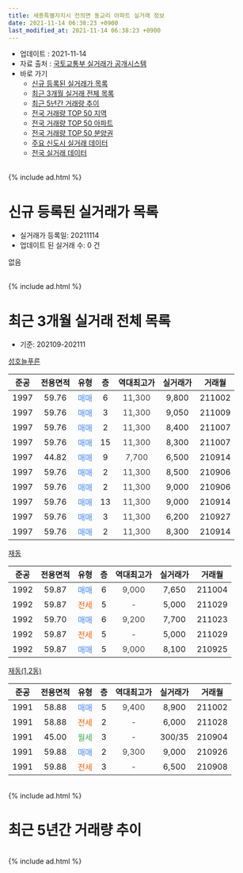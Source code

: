 ```yaml
---
title: 세종특별자치시 전의면 동교리 아파트 실거래 정보
date: 2021-11-14 06:38:23 +0900
last_modified_at: 2021-11-14 06:38:23 +0900
---
```


* 업데이트 : 2021-11-14
* 자료 출처 : [국토교통부 실거래가 공개시스템](http://rt.molit.go.kr)
* 바로 가기
    * [신규 등록된 실거래가 목록](#신규-등록된-실거래가-목록)
    * [최근 3개월 실거래 전체 목록](#최근-3개월-실거래-전체-목록)
    * [최근 5년간 거래량 추이](#최근-5년간-거래량-추이)
    * [전국 거래량 TOP 50 지역](https://inasie.github.io/apt-trade-info/최근-3개월-전국에서-가장-거래가-많이-발생한-지역)
    * [전국 거래량 TOP 50 아파트](https://inasie.github.io/apt-trade-info/최근-3개월-전국에서-가장-거래가-많이-발생한-아파트)
    * [전국 거래량 TOP 50 분양권](https://inasie.github.io/apt-trade-info/최근-3개월-전국에서-가장-거래가-많이-발생한-분양권)
    * [주요 신도시 실거래 데이터](https://inasie.github.io/apt-trade-info/주요-신도시)
    * [전국 실거래 데이터](https://inasie.github.io/apt-trade-info/전국)
<br>
{% include ad.html %}
<br>

# 신규 등록된 실거래가 목록
* 실거래가 등록일: 20211114
* 업데이트 된 실거래 수: 0 건

없음

<br>
{% include ad.html %}
<br>

# 최근 3개월 실거래 전체 목록
* 기준: 202109-202111


[성호늘푸른](https://search.naver.com/search.naver?query=%EC%84%B8%EC%A2%85%ED%8A%B9%EB%B3%84%EC%9E%90%EC%B9%98%EC%8B%9C+%EC%A0%84%EC%9D%98%EB%A9%B4+%EB%8F%99%EA%B5%90%EB%A6%AC+%EC%84%B1%ED%98%B8%EB%8A%98%ED%91%B8%EB%A5%B8)

|준공|전용면적|유형|층|역대최고가|실거래가|거래월|
|:---:|:---:|:---:|:---:|:---:|:---:|:---:|
|1997|59.76|<span style="color:#4285f3">매매</span>|6|<span style="color:#444444">11,300</span>|9,800|211002|
|1997|59.76|<span style="color:#4285f3">매매</span>|3|<span style="color:#444444">11,300</span>|9,050|211009|
|1997|59.76|<span style="color:#4285f3">매매</span>|2|<span style="color:#444444">11,300</span>|8,400|211007|
|1997|59.76|<span style="color:#4285f3">매매</span>|15|<span style="color:#444444">11,300</span>|8,300|211007|
|1997|44.82|<span style="color:#4285f3">매매</span>|9|<span style="color:#444444">7,700</span>|6,500|210914|
|1997|59.76|<span style="color:#4285f3">매매</span>|2|<span style="color:#444444">11,300</span>|8,500|210906|
|1997|59.76|<span style="color:#4285f3">매매</span>|2|<span style="color:#444444">11,300</span>|9,000|210906|
|1997|59.76|<span style="color:#4285f3">매매</span>|13|<span style="color:#444444">11,300</span>|9,000|210914|
|1997|59.76|<span style="color:#4285f3">매매</span>|3|<span style="color:#444444">11,300</span>|6,200|210927|
|1997|59.76|<span style="color:#4285f3">매매</span>|2|<span style="color:#444444">11,300</span>|8,300|210914|

[재동](https://search.naver.com/search.naver?query=%EC%84%B8%EC%A2%85%ED%8A%B9%EB%B3%84%EC%9E%90%EC%B9%98%EC%8B%9C+%EC%A0%84%EC%9D%98%EB%A9%B4+%EB%8F%99%EA%B5%90%EB%A6%AC+%EC%9E%AC%EB%8F%99)

|준공|전용면적|유형|층|역대최고가|실거래가|거래월|
|:---:|:---:|:---:|:---:|:---:|:---:|:---:|
|1992|59.87|<span style="color:#4285f3">매매</span>|6|<span style="color:#444444">9,000</span>|7,650|211004|
|1992|59.87|<span style="color:#ff5a00">전세</span>|5|<span style="color:#444444">-</span>|5,000|211029|
|1992|59.70|<span style="color:#4285f3">매매</span>|6|<span style="color:#444444">9,200</span>|7,700|211023|
|1992|59.87|<span style="color:#ff5a00">전세</span>|5|<span style="color:#444444">-</span>|5,000|211029|
|1992|59.87|<span style="color:#4285f3">매매</span>|5|<span style="color:#444444">9,000</span>|8,100|210925|

[재동(1,2동)](https://search.naver.com/search.naver?query=%EC%84%B8%EC%A2%85%ED%8A%B9%EB%B3%84%EC%9E%90%EC%B9%98%EC%8B%9C+%EC%A0%84%EC%9D%98%EB%A9%B4+%EB%8F%99%EA%B5%90%EB%A6%AC+%EC%9E%AC%EB%8F%99%281%2C2%EB%8F%99%29)

|준공|전용면적|유형|층|역대최고가|실거래가|거래월|
|:---:|:---:|:---:|:---:|:---:|:---:|:---:|
|1991|58.88|<span style="color:#4285f3">매매</span>|5|<span style="color:#444444">9,400</span>|8,900|211002|
|1991|58.88|<span style="color:#ff5a00">전세</span>|2|<span style="color:#444444">-</span>|6,000|211028|
|1991|45.00|<span style="color:#34a853">월세</span>|3|<span style="color:#444444">-</span>|300/35|210904|
|1991|59.88|<span style="color:#4285f3">매매</span>|2|<span style="color:#444444">9,300</span>|9,000|210926|
|1991|59.88|<span style="color:#ff5a00">전세</span>|3|<span style="color:#444444">-</span>|6,500|210908|


<br>
{% include ad.html %}
<br>

# 최근 5년간 거래량 추이


<div style="width:100%;">
    <canvas id="deal_progress" height="200"></canvas>
</div>

<script>
new Chart(document.getElementById("deal_progress"), {
    type: 'line',
    data: {
        labels: ['201611','201612','201701','201702','201703','201704','201705','201706','201707','201708','201709','201710','201711','201712','201801','201802','201803','201804','201805','201806','201807','201808','201809','201810','201811','201812','201901','201902','201903','201904','201905','201906','201907','201908','201909','201910','201911','201912','202001','202002','202003','202004','202005','202006','202007','202008','202009','202010','202011','202012','202101','202102','202103','202104','202105','202106','202107','202108','202109','202110','202111'],
        datasets: [{
            label: '매매',
            pointRadius: 1,
            data: [3, 4, 1, 1, 3, 2, 1, 3, 2, 1, 1, 0, 1, 1, 0, 0, 3, 0, 1, 3, 1, 1, 1, 0, 0, 1, 0, 1, 1, 0, 1, 0, 1, 2, 4, 5, 4, 1, 0, 2, 2, 1, 2, 2, 2, 1, 6, 2, 1, 4, 5, 0, 6, 6, 4, 5, 3, 5, 8, 7, 0],
            borderColor: "rgba(255, 201, 14, 1)",
            backgroundColor: "rgba(255, 201, 14, 0.5)",
            fill: false,
            lineTension: 0
        },{
            label: '전월세',
            pointRadius: 1,
            data: [1, 0, 0, 0, 0, 0, 1, 1, 1, 0, 1, 0, 1, 1, 0, 0, 1, 1, 2, 0, 1, 0, 3, 1, 1, 0, 2, 1, 0, 0, 0, 0, 1, 3, 2, 2, 0, 2, 0, 2, 2, 2, 1, 1, 0, 0, 1, 0, 2, 0, 2, 0, 2, 2, 4, 2, 2, 0, 2, 3, 0],
            borderColor: "rgba(0, 141, 185, 1)",
            backgroundColor: "rgba(0, 141, 185, 0.5)",
            fill: false,
            lineTension: 0
        }
        ]
    },
    options: {
        responsive: true,
        title: {
            display: false
        },
        tooltips: {
            mode: 'index',
            intersect: false
        },
        hover: {
            mode: 'nearest',
            intersect: true
        },
        scales: {
            xAxes: [{
                display: true,
                scaleLabel: {
                    display: true,
                    labelString: '년/월'
                }
            }],
            yAxes: [{
                display: true,
                ticks: {
                    suggestedMin: 0,
                },
                scaleLabel: {
                    display: true,
                    labelString: '실거래 수'
                }
            }]
        }
    }
});

</script>


<br>
{% include ad.html %}
<br>

